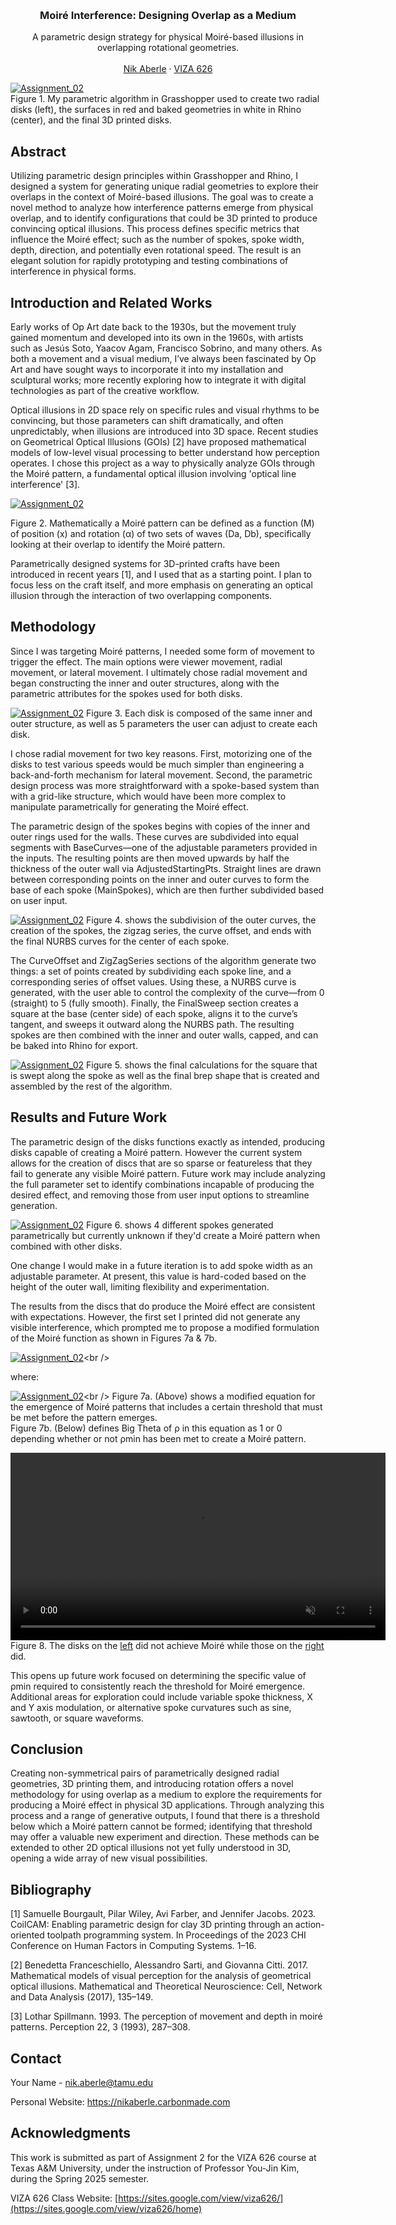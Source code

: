 <!-- Improved compatibility of back to top link: See: https://github.com/othneildrew/Best-README-Template/pull/73 -->
<a id="readme-top"></a>

<!-- PROJECT SHIELDS -->
<!--
*** I'm using markdown "reference style" links for readability.
*** Reference links are enclosed in brackets [ ] instead of parentheses ( ).
*** See the bottom of this document for the declaration of the reference variables
*** for contributors-url, forks-url, etc. This is an optional, concise syntax you may use.
*** https://www.markdownguide.org/basic-syntax/#reference-style-links
-->




<!-- PROJECT LOGO -->
<br />
<div align="center">
  </a>

  <h3 align="center">Moiré Interference: Designing Overlap as a Medium</h3>

  <p align="center">
    A parametric design strategy for physical Moiré-based illusions in overlapping rotational geometries.
    <br />
    <br />
    <a href="https://nikaberle.carbonmade.com">Nik Aberle</a>
    &middot;
    <a href="https://sites.google.com/view/viza626/home">VIZA 626</a>
  </p>
</div>

[![Assignment_02][images-fig1]](https://github.com/Naaberle/Assignment_02/blob/main/images/fig1.png?) <br />
Figure 1. My parametric algorithm in Grasshopper used to create two radial disks (left), the surfaces in red and baked geometries in white in Rhino (center), and the final 3D printed disks. 

<!-- Abstract -->
## Abstract
Utilizing parametric design principles within Grasshopper and Rhino, I designed a system for generating unique radial geometries to explore their overlaps in the context of Moiré-based illusions. The goal was to create a novel method to analyze how interference patterns emerge from physical overlap, and to identify configurations that could be 3D printed to produce convincing optical illusions. This process defines specific metrics that influence the Moiré effect; such as the number of spokes, spoke width, depth, direction, and potentially even rotational speed. The result is an elegant solution for rapidly prototyping and testing combinations of interference in physical forms.


<!-- Introduction and Related Works -->
## Introduction and Related Works
Early works of Op Art date back to the 1930s, but the movement truly gained momentum and developed into its own in the 1960s, with artists such as Jesús Soto, Yaacov Agam, Francisco Sobrino, and many others. As both a movement and a visual medium, I’ve always been fascinated by Op Art and have sought ways to incorporate it into my installation and sculptural works; more recently exploring how to integrate it with digital technologies as part of the creative workflow.

Optical illusions in 2D space rely on specific rules and visual rhythms to be convincing, but those parameters can shift dramatically, and often unpredictably, when illusions are introduced into 3D space. Recent studies on Geometrical Optical Illusions (GOIs) [2] have proposed mathematical models of low-level visual processing to better understand how perception operates. I chose this project as a way to physically analyze GOIs through the Moiré pattern, a fundamental optical illusion involving 'optical line interference' [3].

[![Assignment_02][images-fig2]](https://github.com/Naaberle/Assignment_02/blob/main/images/fig2.png?)

Figure  2. Mathematically a Moiré pattern can be defined as a function (M) of position (x) and rotation (α) of two sets of waves (Da, Db), specifically looking at their overlap to identify the Moiré pattern.

Parametrically designed systems for 3D-printed crafts have been introduced in recent years [1], and I used that as a starting point. I plan to focus less on the craft itself, and more emphasis on generating an optical illusion through the interaction of two overlapping components.


<!-- Methodology -->
## Methodology 
Since I was targeting Moiré patterns, I needed some form of movement to trigger the effect. The main options were viewer movement, radial movement, or lateral movement. I ultimately chose radial movement and began constructing the inner and outer structures, along with the parametric attributes for the spokes used for both disks.

[![Assignment_02][images-fig3]](https://github.com/Naaberle/Assignment_02/blob/main/images/fig3.png?)
Figure  3. Each disk is composed of the same inner and outer structure, as well as 5 parameters the user can adjust to create each disk.

I chose radial movement for two key reasons. First, motorizing one of the disks to test various speeds would be much simpler than engineering a back-and-forth mechanism for lateral movement. Second, the parametric design process was more straightforward with a spoke-based system than with a grid-like structure, which would have been more complex to manipulate parametrically for generating the Moiré effect.

The parametric design of the spokes begins with copies of the inner and outer rings used for the walls. These curves are subdivided into equal segments with BaseCurves—one of the adjustable parameters provided in the inputs. The resulting points are then moved upwards by half the thickness of the outer wall via AdjustedStartingPts. Straight lines are drawn between corresponding points on the inner and outer curves to form the base of each spoke (MainSpokes), which are then further subdivided based on user input.

[![Assignment_02][images-fig4]](https://github.com/Naaberle/Assignment_02/blob/main/images/fig4.png?)
Figure 4. shows the subdivision of the outer curves, the creation of the spokes, the zigzag series, the curve offset, and ends with the final NURBS curves for the center of each spoke.

The CurveOffset and ZigZagSeries sections of the algorithm generate two things: a set of points created by subdividing each spoke line, and a corresponding series of offset values. Using these, a NURBS curve is generated, with the user able to control the complexity of the curve—from 0 (straight) to 5 (fully smooth).
Finally, the FinalSweep section creates a square at the base (center side) of each spoke, aligns it to the curve’s tangent, and sweeps it outward along the NURBS path. The resulting spokes are then combined with the inner and outer walls, capped, and can be baked into Rhino for export.

[![Assignment_02][images-fig5]](https://github.com/Naaberle/Assignment_02/blob/main/images/fig5.png?)
Figure 5. shows the final calculations for the square that is swept along the spoke as well as the final brep shape that is created and assembled by the rest of the algorithm.


<!-- Results and Future Work -->
## Results and Future Work
The parametric design of the disks functions exactly as intended, producing disks capable of creating a Moiré pattern. However the current system allows for the creation of discs that are so sparse or featureless that they fail to generate any visible Moiré pattern. Future work may include analyzing the full parameter set to identify combinations incapable of producing the desired effect, and removing those from user input options to streamline generation.

[![Assignment_02][images-fig6]](https://github.com/Naaberle/Assignment_02/blob/main/images/fig6.png?)
Figure 6. shows 4 different spokes generated parametrically but currently unknown if they'd create a Moiré pattern when combined with other disks.

One change I would make in a future iteration is to add spoke width as an adjustable parameter. At present, this value is hard-coded based on the height of the outer wall, limiting flexibility and experimentation.

The results from the discs that do produce the Moiré effect are consistent with expectations. However, the first set I printed did not generate any visible interference, which prompted me to propose a modified formulation of the Moiré function as shown in Figures 7a & 7b.

[![Assignment_02][images-fig7a]](https://github.com/Naaberle/Assignment_02/blob/main/images/fig7a.png?)<br />

where:

[![Assignment_02][images-fig7b]](https://github.com/Naaberle/Assignment_02/blob/main/images/fig7b.png?)<br />
Figure 7a. (Above) shows a modified equation for the emergence of Moiré patterns that includes a certain threshold that must be met before the pattern emerges. <br />
Figure 7b. (Below) defines Big Theta of ρ in this equation as 1 or 0 depending whether or not ρmin has been met to create a Moiré pattern.

<video src="https://www.dropbox.com/scl/fi/wdwq8nebnem0t165a6ep9/MoireGif.mp4?raw=1" autoplay loop muted playsinline width="600"></video>
Figure 8. The disks on the <a href="https://youtube.com/shorts/h3N6dHqKTmk?feature=share">left</a> did not achieve Moiré while those on the <a href="https://youtube.com/shorts/N_jdyw0EP1k?feature=share">right</a> did.

This opens up future work focused on determining the specific value of ρmin​ required to consistently reach the threshold for Moiré emergence. Additional areas for exploration could include variable spoke thickness, X and Y axis modulation, or alternative spoke curvatures such as sine, sawtooth, or square waveforms.


<!-- Conclusion -->
## Conclusion
Creating non-symmetrical pairs of parametrically designed radial geometries, 3D printing them, and introducing rotation offers a novel methodology for using overlap as a medium to explore the requirements for producing a Moiré effect in physical 3D applications. Through analyzing this process and a range of generative outputs, I found that there is a threshold below which a Moiré pattern cannot be formed; identifying that threshold may offer a valuable new experiment and direction. These methods can be extended to other 2D optical illusions not yet fully understood in 3D, opening a wide array of new visual possibilities.

<!-- Bibliography -->
## Bibliography 
[1] Samuelle Bourgault, Pilar Wiley, Avi Farber, and Jennifer Jacobs. 2023. CoilCAM: Enabling parametric design for clay 3D printing through an action-oriented toolpath programming system. In Proceedings of the 2023 CHI Conference on Human Factors in Computing Systems. 1–16.

[2] Benedetta Franceschiello, Alessandro Sarti, and Giovanna Citti. 2017. Mathematical models of visual perception for the analysis of geometrical optical illusions. Mathematical and Theoretical Neuroscience: Cell, Network and Data Analysis (2017), 135–149.

[3] Lothar Spillmann. 1993. The perception of movement and depth in moiré patterns. Perception 22, 3 (1993), 287–308.


<!-- CONTACT -->
## Contact
Your Name - nik.aberle@tamu.edu

Personal Website: https://nikaberle.carbonmade.com


<!-- ACKNOWLEDGMENTS -->
## Acknowledgments

This work is submitted as part of Assignment 2 for the VIZA 626 course at Texas A&M University, under the instruction of Professor You-Jin Kim, during the Spring 2025 semester.

VIZA 626 Class Website: [https://sites.google.com/view/viza626/](https://sites.google.com/view/viza626/home)

<!-- MARKDOWN LINKS & IMAGES -->
<!-- https://www.markdownguide.org/basic-syntax/#reference-style-links -->
[contributors-shield]: https://img.shields.io/github/contributors/othneildrew/Best-README-Template.svg?style=for-the-badge
[contributors-url]: https://github.com/othneildrew/Best-README-Template/graphs/contributors
[forks-shield]: https://img.shields.io/github/forks/othneildrew/Best-README-Template.svg?style=for-the-badge
[forks-url]: https://github.com/othneildrew/Best-README-Template/network/members
[stars-shield]: https://img.shields.io/github/stars/othneildrew/Best-README-Template.svg?style=for-the-badge
[stars-url]: https://github.com/othneildrew/Best-README-Template/stargazers
[issues-shield]: https://img.shields.io/github/issues/othneildrew/Best-README-Template.svg?style=for-the-badge
[issues-url]: https://github.com/othneildrew/Best-README-Template/issues
[license-shield]: https://img.shields.io/github/license/othneildrew/Best-README-Template.svg?style=for-the-badge
[license-url]: https://github.com/othneildrew/Best-README-Template/blob/master/LICENSE.txt
[linkedin-shield]: https://img.shields.io/badge/-LinkedIn-black.svg?style=for-the-badge&logo=linkedin&colorB=555
[linkedin-url]: https://linkedin.com/in/othneildrew
[product-screenshot]: images/screenshot.png
[images-fig1]: images/fig1.png
[images-fig2]: images/fig2.png
[images-fig3]: images/fig3.png
[images-fig4]: images/fig4.png
[images-fig5]: images/fig5.png
[images-fig6]: images/fig6.png
[images-fig7a]: images/fig7a.png
[images-fig7b]: images/fig7b.png
[images-MoireGif]: images/MoireGif.gif
[Next.js]: https://img.shields.io/badge/next.js-000000?style=for-the-badge&logo=nextdotjs&logoColor=white
[Next-url]: https://nextjs.org/
[React.js]: https://img.shields.io/badge/React-20232A?style=for-the-badge&logo=react&logoColor=61DAFB
[React-url]: https://reactjs.org/
[Vue.js]: https://img.shields.io/badge/Vue.js-35495E?style=for-the-badge&logo=vuedotjs&logoColor=4FC08D
[Vue-url]: https://vuejs.org/
[Angular.io]: https://img.shields.io/badge/Angular-DD0031?style=for-the-badge&logo=angular&logoColor=white
[Angular-url]: https://angular.io/
[Svelte.dev]: https://img.shields.io/badge/Svelte-4A4A55?style=for-the-badge&logo=svelte&logoColor=FF3E00
[Svelte-url]: https://svelte.dev/
[Laravel.com]: https://img.shields.io/badge/Laravel-FF2D20?style=for-the-badge&logo=laravel&logoColor=white
[Laravel-url]: https://laravel.com
[Bootstrap.com]: https://img.shields.io/badge/Bootstrap-563D7C?style=for-the-badge&logo=bootstrap&logoColor=white
[Bootstrap-url]: https://getbootstrap.com
[JQuery.com]: https://img.shields.io/badge/jQuery-0769AD?style=for-the-badge&logo=jquery&logoColor=white
[JQuery-url]: https://jquery.com 
